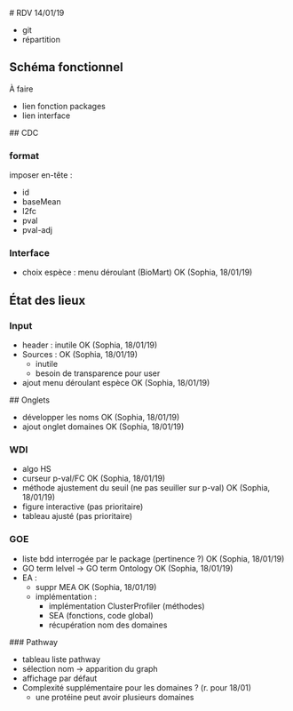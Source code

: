 # RDV 14/01/19

* git
* répartition

## Schéma fonctionnel

À faire

* lien fonction packages
* lien interface

## CDC

### format

imposer en-tête :
* id
* baseMean
* l2fc
* pval
* pval-adj

### Interface

* choix espèce : menu déroulant (BioMart) OK (Sophia, 18/01/19)

## État des lieux

### Input

* header : inutile OK (Sophia, 18/01/19)
* Sources : OK (Sophia, 18/01/19)
	* inutile
	* besoin de transparence pour user
* ajout menu déroulant espèce OK (Sophia, 18/01/19)

## Onglets

* développer les noms OK (Sophia, 18/01/19)
* ajout onglet domaines OK (Sophia, 18/01/19)

### WDI

* algo HS
* curseur p-val/FC OK (Sophia, 18/01/19)
* méthode ajustement du seuil (ne pas seuiller sur p-val) OK (Sophia, 18/01/19)
* figure interactive (pas prioritaire)
* tableau ajusté (pas prioritaire)

### GOE

* liste bdd interrogée par le package (pertinence ?) OK (Sophia, 18/01/19)
* GO term lelvel -> GO term Ontology OK (Sophia, 18/01/19)
* EA :
	* suppr MEA OK (Sophia, 18/01/19)
	* implémentation :
		* implémentation ClusterProfiler (méthodes)
		* SEA (fonctions, code global)
		* récupération nom des domaines

### Pathway

* tableau liste pathway
* sélection nom -> apparition du graph
* affichage par défaut
* Complexité supplémentaire pour les domaines ? (r. pour 18/01)
	* une protéine peut avoir plusieurs domaines
